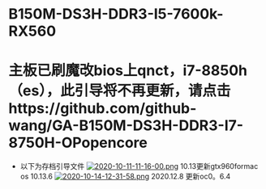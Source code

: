 B150M-DS3H-DDR3-I5-7600k-RX560
=======
主板已刷魔改bios上qnct，i7-8850h（es），此引导将不再更新，请点击https://github.com/github-wang/GA-B150M-DS3H-DDR3-I7-8750H-OPopencore 
======= 
+ 以下为存档引导文件
[![2020-10-11-11-16-00.png](https://i.postimg.cc/dV7RWBC3/2020-10-11-11-16-00.png)](https://postimg.cc/Xrbyq9Q6)
10.13更新gtx960formac os 10.13.6
[![2020-10-14-12-31-58.png](https://i.postimg.cc/DZrXQLTr/2020-10-14-12-31-58.png)](https://postimg.cc/HcLndJjn)
2020.12.8
更新oc0。6.4
